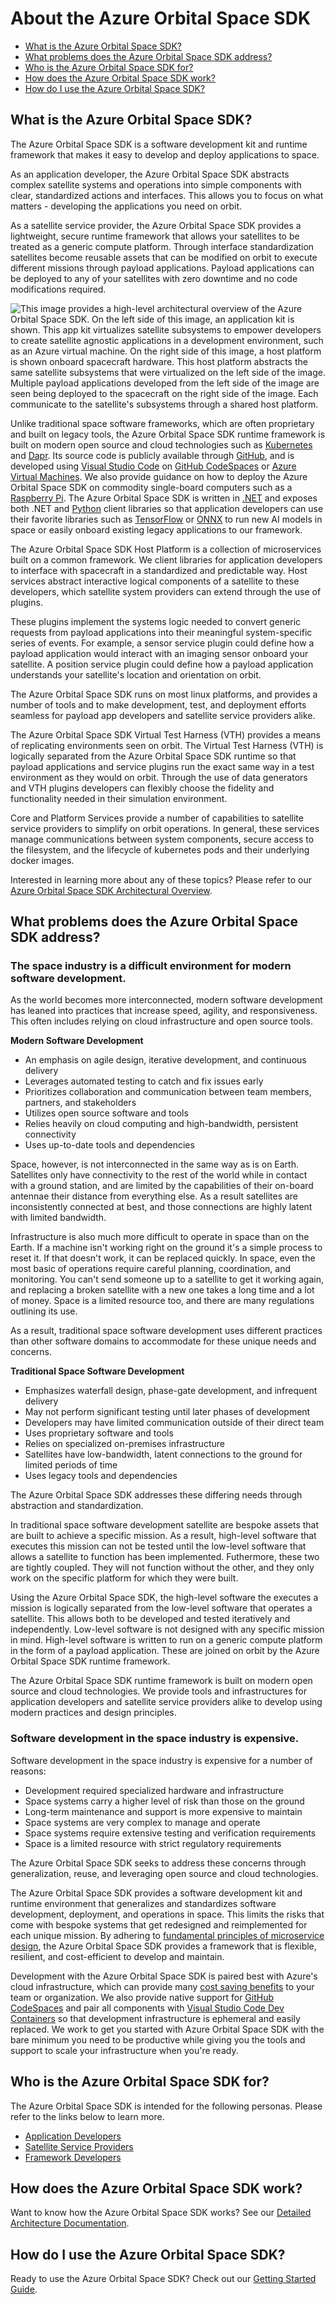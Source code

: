 # About the Azure Orbital Space SDK

- [What is the Azure Orbital Space SDK?](#what-is-the-azure-orbital-space-sdk)
- [What problems does the Azure Orbital Space SDK address?](#what-problems-does-the-azure-orbital-space-sdk-address)
- [Who is the Azure Orbital Space SDK for?](#who-is-the-azure-orbital-space-sdk-for)
- [How does the Azure Orbital Space SDK work?](#how-does-the-azure-orbital-space-sdk-work)
- [How do I use the Azure Orbital Space SDK?](#how-do-i-use-the-azure-orbital-space-sdk)

## What is the Azure Orbital Space SDK?

The Azure Orbital Space SDK is a software development kit and runtime framework that makes it easy to develop and deploy applications to space.

As an application developer, the Azure Orbital Space SDK abstracts complex satellite systems and operations into simple components with clear, standardized actions and interfaces. This allows you to focus on what matters - developing the applications you need on orbit.

As a satellite service provider, the Azure Orbital Space SDK provides a lightweight, secure runtime framework that allows your satellites to be treated as a generic compute platform. Through interface standardization satellites become reusable assets that can be modified on orbit to execute different missions through payload applications. Payload applications can be deployed to any of your satellites with zero downtime and no code modifications required.

![This image provides a high-level architectural overview of the Azure Orbital Space SDK. On the left side of this image, an application kit is shown. This app kit virtualizes satellite subsystems to empower developers to create satellite agnostic applications in a development environment, such as an Azure virtual machine. On the right side of this image, a host platform is shown onboard spacecraft hardware. This host platform abstracts the same satellite subsystems that were virtualized on the left side of the image. Multiple payload applications developed from the left side of the image are seen being deployed to the spacecraft on the right side of the image. Each communicate to the satellite's subsystems through a shared host platform.](../img/AzureOrbitalSDK-Overview.png)

Unlike traditional space software frameworks, which are often proprietary and built on legacy tools, the Azure Orbital Space SDK runtime framework is built on modern open source and cloud technologies such as [Kubernetes](https://kubernetes.io) and [Dapr](https://dapr.io). Its source code is publicly available through [GitHub](https://github.com), and is developed using [Visual Studio Code](https://code.visualstudio.com) on [GitHub CodeSpaces](https://github.com/features/codespaces) or [Azure Virtual Machines](https://azure.microsoft.com/en-us/products/virtual-machines). We also provide guidance on how to deploy the Azure Orbital Space SDK on commodity single-board computers such as a [Raspberry Pi](https://www.raspberrypi.com). The Azure Orbital Space SDK is written in [.NET](https://dotnet.microsoft.com/en-us/learn/dotnet/what-is-dotnet) and exposes both .NET and [Python](https://www.python.org) client libraries so that application developers can use their favorite libraries such as [TensorFlow](https://www.tensorflow.org) or [ONNX](https://onnx.ai) to run new AI models in space or easily onboard existing legacy applications to our framework.

The Azure Orbital Space SDK Host Platform is a collection of microservices built on a common framework. We client libraries for application developers to interface with spacecraft in a standardized and predictable way. Host services abstract interactive logical components of a satellite to these developers, which satellite system providers can extend through the use of plugins.

These plugins implement the systems logic needed to convert generic requests from payload applications into their meaningful system-specific series of events. For example, a sensor service plugin could define how a payload application would interact with an imaging sensor onboard your satellite. A position service plugin could define how a payload application understands your satellite's location and orientation on orbit.

The Azure Orbital Space SDK runs on most linux platforms, and provides a number of tools and to make development, test, and deployment efforts seamless for payload app developers and satellite service providers alike.

The Azure Orbital Space SDK Virtual Test Harness (VTH) provides a means of replicating environments seen on orbit. The Virtual Test Harness (VTH) is logically separated from the Azure Orbital Space SDK runtime so that payload applications and service plugins run the exact same way in a test environment as they would on orbit. Through the use of data generators and VTH plugins developers can flexibly choose the fidelity and functionality needed in their simulation environment. 

Core and Platform Services provide a number of capabilities to satellite service providers to simplify on orbit operations. In general, these services manage communications between system components, secure access to the filesystem, and the lifecycle of kubernetes pods and their underlying docker images.

Interested in learning more about any of these topics? Please refer to our [Azure Orbital Space SDK Architectural Overview](../architecture/README.md).

## What problems does the Azure Orbital Space SDK address?

### The space industry is a difficult environment for modern software development.

As the world becomes more interconnected, modern software development has leaned into practices that increase speed, agility, and responsiveness. This often includes relying on cloud infrastructure and open source tools.

**Modern Software Development**

- An emphasis on agile design, iterative development, and continuous delivery
- Leverages automated testing to catch and fix issues early
- Prioritizes collaboration and communication between team members, partners, and stakeholders
- Utilizes open source software and tools
- Relies heavily on cloud computing and high-bandwidth, persistent connectivity
- Uses up-to-date tools and dependencies

Space, however, is not interconnected in the same way as is on Earth. Satellites only have connectivity to the rest of the world while in contact with a ground station, and are limited by the capabilities of their on-board antennae their distance from everything else. As a result satellites are inconsistently connected at best, and those connections are highly latent with limited bandwidth.

Infrastructure is also much more difficult to operate in space than on the Earth. If a machine isn't working right on the ground it's a simple process to reset it. If that doesn't work, it can be replaced quickly. In space, even the most basic of operations require careful planning, coordination, and monitoring. You can't send someone up to a satellite to get it working again, and replacing a broken satellite with a new one takes a long time and a lot of money. Space is a limited resource too, and there are many regulations outlining its use.

As a result, traditional space software development uses different practices than other software domains to accommodate for these unique needs and concerns.

**Traditional Space Software Development**

- Emphasizes waterfall design, phase-gate development, and infrequent delivery
- May not perform significant testing until later phases of development
- Developers may have limited communication outside of their direct team
- Uses proprietary software and tools
- Relies on specialized on-premises infrastructure
- Satellites have low-bandwidth, latent connections to the ground for limited periods of time
- Uses legacy tools and dependencies

The Azure Orbital Space SDK addresses these differing needs through abstraction and standardization.

In traditional space software development satellite are bespoke assets that are built to achieve a specific mission. As a result, high-level software that executes this mission can not be tested until the low-level software that allows a satellite to function has been implemented. Futhermore, these two are tightly coupled. They will not function without the other, and they only work on the specific platform for which they were built.

Using the Azure Orbital Space SDK, the high-level software the executes a mission is logically separated from the low-level software that operates a satellite. This allows both to be developed and tested iteratively and independently. Low-level software is not designed with any specific mission in mind. High-level software is written to run on a generic compute platform in the form of a payload application. These are joined on orbit by the Azure Orbital Space SDK runtime framework.

The Azure Orbital Space SDK runtime framework is built on modern open source and cloud technologies. We provide tools and infrastructures for application developers and satellite service providers alike to develop using modern practices and design principles.

### Software development in the space industry is expensive.

Software development in the space industry is expensive for a number of reasons:

- Development required specialized hardware and infrastructure
- Space systems carry a higher level of risk than those on the ground
- Long-term maintenance and support is more expensive to maintain
- Space systems are very complex to manage and operate
- Space systems require extensive testing and verification requirements
- Space is a limited resource with strict regulatory requirements

<!-- TODO: Finish this section -->

The Azure Orbital Space SDK seeks to address these concerns through generalization, reuse, and leveraging open source and cloud technologies.

The Azure Orbital Space SDK provides a software development kit and runtime environment that generalizes and standardizes software development, deployment, and operations in space. This limits the risks that come with bespoke systems that get redesigned and reimplemented for each unique mission. By adhering to [fundamental principles of microservice design](https://learn.microsoft.com/en-us/azure/architecture/microservices/), the Azure Orbital Space SDK provides a framework that is flexible, resilient, and cost-efficient to develop and maintain.

Development with the Azure Orbital Space SDK is paired best with Azure's cloud infrastructure, which can provide many [cost saving benefits](https://azure.microsoft.com/en-us/resources/cloud-computing-dictionary/benefits-of-cloud-migration) to your team or organization. We also provide native support for [GitHub CodeSpaces](https://github.com/features/codespaces) and pair all components with [Visual Studio Code Dev Containers](https://code.visualstudio.com/docs/devcontainers/containers) so that development infrastructure is ephemeral and easily replaced. We work to get you started with Azure Orbital Space SDK with the bare minimum you need to be productive while giving you the tools and support to scale your infrastructure when you're ready.

## Who is the Azure Orbital Space SDK for?

The Azure Orbital Space SDK is intended for the following personas. Please refer to the links below to learn more.
- [Application Developers](../personas/application-developer.md)
- [Satellite Service Providers](../personas/satellite-owner-operator.md)
- [Framework Developers](../personas/framework-developer.md)

## How does the Azure Orbital Space SDK work?

Want to know how the Azure Orbital Space SDK works? See our [Detailed Architecture Documentation](../architecture/README.md).

## How do I use the Azure Orbital Space SDK?

Ready to use the Azure Orbital Space SDK? Check out our [Getting Started Guide](../getting_started.md).
